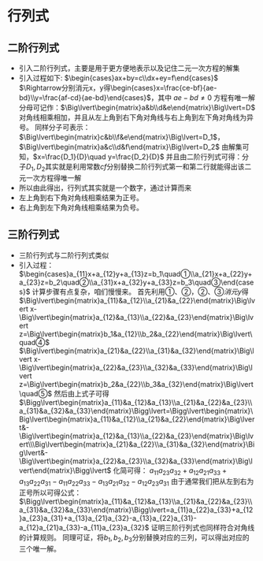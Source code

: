 # 行列式
## 二阶行列式
* 引入二阶行列式，主要是用于更方便地表示以及记住二元一次方程的解集
* 引入过程如下: 
$\begin{cases}ax+by=c\\dx+ey=f\end{cases}$
$\Rightarrow分别消元x，y得\begin{cases}x=\frac{ce-bf}{ae-bd}\\y=\frac{af-cd}{ae-bd}\end{cases}$，其中 $ae-bd\neq0$ 方程有唯一解
分母可记作：$\Big\lvert\begin{matrix}a&b\\d&e\end{matrix}\Big\lvert=D$
对角线相乘相加，并且从左上角到右下角对角线与右上角到左下角对角线为异号。
同样分子可表示：$\Big\lvert\begin{matrix}c&b\\f&e\end{matrix}\Big\lvert=D_1$，$\Big\lvert\begin{matrix}a&c\\d&f\end{matrix}\Big\lvert=D_2$
由解集可知，$x=\frac{D_1}{D}\quad y=\frac{D_2}{D}$
并且由二阶行列式可得：分子$D_1,D_2$其实就是利用常数$cf$分别替换二阶行列式第一和第二行就能得出该二元一次方程得唯一解
* 所以由此得出，行列式其实就是一个数字，通过计算而来
* 左上角到右下角对角线相乘结果为正号。
* 右上角到左下角对角线相乘结果为负号。

## 三阶行列式
* 三阶行列式与二阶行列式类似
* 引入过程：
$\begin{cases}a_{11}x+a_{12}y+a_{13}z=b_1\quad①\\a_{21}x+a_{22}y+a_{23}z=b_2\quad②\\a_{31}x+a_{32}y+a_{33}z=b_3\quad③\end{cases}$
计算步骤有点复杂，咱们慢慢来。
首先利用$①、②，②、③消元 y$得
$\Big\lvert\begin{matrix}a_{11}&a_{12}\\a_{21}&a_{22}\end{matrix}\Big\lvert x-\Big\lvert\begin{matrix}a_{12}&a_{13}\\a_{22}&a_{23}\end{matrix}\Big\lvert z=\Big\lvert\begin{matrix}b_1&a_{12}\\b_2&a_{22}\end{matrix}\Big\lvert\quad④$
$\Big\lvert\begin{matrix}a_{21}&a_{22}\\a_{31}&a_{32}\end{matrix}\Big\lvert x-\Big\lvert\begin{matrix}a_{22}&a_{23}\\a_{32}&a_{33}\end{matrix}\Big\lvert z=\Big\lvert\begin{matrix}b_2&a_{22}\\b_3&a_{32}\end{matrix}\Big\lvert\quad⑤$
然后由上式子可得
$\Bigg\lvert\begin{matrix}a_{11}&a_{12}&a_{13}\\a_{21}&a_{22}&a_{23}\\a_{31}&a_{32}&a_{33}\end{matrix}\Bigg\lvert=\Bigg\lvert\begin{matrix}\Big\lvert\begin{matrix}a_{11}&a_{12}\\a_{21}&a_{22}\end{matrix}\Big\lvert&-\Big\lvert\begin{matrix}a_{12}&a_{13}\\a_{22}&a_{23}\end{matrix}\Big\lvert\\\Big\lvert\begin{matrix}a_{21}&a_{22}\\a_{31}&a_{32}\end{matrix}\Big\lvert&-\Big\lvert\begin{matrix}a_{22}&a_{23}\\a_{32}&a_{33}\end{matrix}\Big\lvert\end{matrix}\Bigg\lvert$
化简可得：
$a_{11}a_{23}a_{32}+a_{12}a_{21}a_{33}+a_{13}a_{22}a_{31}-a_{11}a_{22}a_{33}-a_{13}a_{21}a_{32}-a_{12}a_{23}a_{31}$
由于通常我们把从左到右为正号所以可得公式：
$\Bigg\lvert\begin{matrix}a_{11}&a_{12}&a_{13}\\a_{21}&a_{22}&a_{23}\\a_{31}&a_{32}&a_{33}\end{matrix}\Bigg\lvert=a_{11}a_{22}a_{33}+a_{12}a_{23}a_{31}+a_{13}a_{21}a_{32}-a_{13}a_{22}a_{31}-a_{12}a_{21}a_{33}-a_{11}a_{23}a_{32}$
证明三阶行列式也同样符合对角线的计算规则。
同理可证，将$b_1,b_2,b_3$分别替换对应的三列，可以得出对应的三个唯一解。